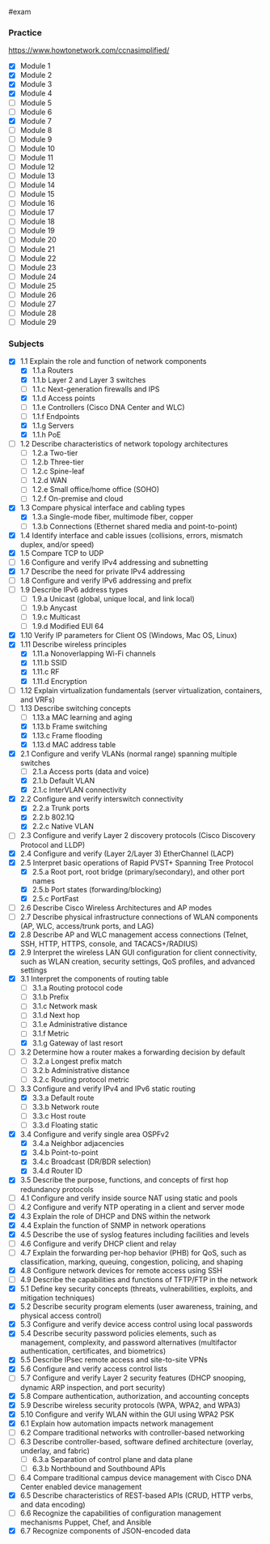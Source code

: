 #exam
### Practice
https://www.howtonetwork.com/ccnasimplified/
- [x] Module 1
- [x] Module 2
- [x] Module 3
- [x] Module 4
- [ ] Module 5
- [ ] Module 6
- [x] Module 7
- [ ] Module 8
- [ ] Module 9
- [ ] Module 10
- [ ] Module 11
- [ ] Module 12
- [ ] Module 13
- [ ] Module 14
- [ ] Module 15
- [ ] Module 16
- [ ] Module 17
- [ ] Module 18
- [ ] Module 19
- [ ] Module 20
- [ ] Module 21
- [ ] Module 22
- [ ] Module 23
- [ ] Module 24
- [ ] Module 25
- [ ] Module 26
- [ ] Module 27
- [ ] Module 28
- [ ] Module 29
### Subjects
- [x] 1.1 Explain the role and function of network components
  - [x] 1.1.a Routers
  - [x] 1.1.b Layer 2 and Layer 3 switches
  - [ ] 1.1.c Next-generation firewalls and IPS
  - [x] 1.1.d Access points
  - [ ] 1.1.e Controllers (Cisco DNA Center and WLC)
  - [ ] 1.1.f Endpoints
  - [x] 1.1.g Servers
  - [x] 1.1.h PoE
- [ ] 1.2 Describe characteristics of network topology architectures
  - [ ] 1.2.a Two-tier
  - [ ] 1.2.b Three-tier
  - [ ] 1.2.c Spine-leaf
  - [ ] 1.2.d WAN
  - [ ] 1.2.e Small office/home office (SOHO)
  - [ ] 1.2.f On-premise and cloud
- [x] 1.3 Compare physical interface and cabling types
  - [x] 1.3.a Single-mode fiber, multimode fiber, copper
  - [ ] 1.3.b Connections (Ethernet shared media and point-to-point)
- [x] 1.4 Identify interface and cable issues (collisions, errors, mismatch duplex, and/or speed)
- [x] 1.5 Compare TCP to UDP
- [ ] 1.6 Configure and verify IPv4 addressing and subnetting
- [x] 1.7 Describe the need for private IPv4 addressing
- [ ] 1.8 Configure and verify IPv6 addressing and prefix
- [ ] 1.9 Describe IPv6 address types
  - [ ] 1.9.a Unicast (global, unique local, and link local)
  - [ ] 1.9.b Anycast
  - [ ] 1.9.c Multicast
  - [ ] 1.9.d Modified EUI 64
- [x] 1.10 Verify IP parameters for Client OS (Windows, Mac OS, Linux)
- [x] 1.11 Describe wireless principles
  - [x] 1.11.a Nonoverlapping Wi-Fi channels
  - [x] 1.11.b SSID
  - [x] 1.11.c RF
  - [x] 1.11.d Encryption
- [ ] 1.12 Explain virtualization fundamentals (server virtualization, containers, and VRFs)
- [ ] 1.13 Describe switching concepts
  - [ ] 1.13.a MAC learning and aging
  - [x] 1.13.b Frame switching
  - [x] 1.13.c Frame flooding
  - [x] 1.13.d MAC address table
- [x] 2.1 Configure and verify VLANs (normal range) spanning multiple switches
  - [ ] 2.1.a Access ports (data and voice)
  - [x] 2.1.b Default VLAN
  - [x] 2.1.c InterVLAN connectivity
- [x] 2.2 Configure and verify interswitch connectivity
  - [x] 2.2.a Trunk ports
  - [x] 2.2.b 802.1Q
  - [x] 2.2.c Native VLAN
- [ ] 2.3 Configure and verify Layer 2 discovery protocols (Cisco Discovery Protocol and LLDP)
- [x] 2.4 Configure and verify (Layer 2/Layer 3) EtherChannel (LACP)
- [x] 2.5 Interpret basic operations of Rapid PVST+ Spanning Tree Protocol
  - [x] 2.5.a Root port, root bridge (primary/secondary), and other port names
  - [x] 2.5.b Port states (forwarding/blocking)
  - [x] 2.5.c PortFast
- [ ] 2.6 Describe Cisco Wireless Architectures and AP modes
- [ ] 2.7 Describe physical infrastructure connections of WLAN components (AP, WLC, access/trunk ports, and LAG)
- [x] 2.8 Describe AP and WLC management access connections (Telnet, SSH, HTTP, HTTPS, console, and TACACS+/RADIUS)
- [x] 2.9 Interpret the wireless LAN GUI configuration for client connectivity, such as WLAN creation, security settings, QoS profiles, and advanced settings
- [x] 3.1 Interpret the components of routing table
  - [ ] 3.1.a Routing protocol code
  - [ ] 3.1.b Prefix
  - [ ] 3.1.c Network mask
  - [ ] 3.1.d Next hop
  - [ ] 3.1.e Administrative distance
  - [ ] 3.1.f Metric
  - [x] 3.1.g Gateway of last resort
- [ ] 3.2 Determine how a router makes a forwarding decision by default
  - [ ] 3.2.a Longest prefix match
  - [ ] 3.2.b Administrative distance
  - [ ] 3.2.c Routing protocol metric
- [ ] 3.3 Configure and verify IPv4 and IPv6 static routing
  - [x] 3.3.a Default route
  - [ ] 3.3.b Network route
  - [ ] 3.3.c Host route
  - [ ] 3.3.d Floating static
- [x] 3.4 Configure and verify single area OSPFv2
  - [x] 3.4.a Neighbor adjacencies
  - [x] 3.4.b Point-to-point
  - [x] 3.4.c Broadcast (DR/BDR selection)
  - [x] 3.4.d Router ID
- [x] 3.5 Describe the purpose, functions, and concepts of first hop redundancy protocols
- [ ] 4.1 Configure and verify inside source NAT using static and pools
- [ ] 4.2 Configure and verify NTP operating in a client and server mode
- [x] 4.3 Explain the role of DHCP and DNS within the network
- [x] 4.4 Explain the function of SNMP in network operations
- [x] 4.5 Describe the use of syslog features including facilities and levels
- [ ] 4.6 Configure and verify DHCP client and relay
- [ ] 4.7 Explain the forwarding per-hop behavior (PHB) for QoS, such as classification, marking, queuing, congestion, policing, and shaping
- [x] 4.8 Configure network devices for remote access using SSH
- [ ] 4.9 Describe the capabilities and functions of TFTP/FTP in the network
- [x] 5.1 Define key security concepts (threats, vulnerabilities, exploits, and mitigation techniques)
- [x] 5.2 Describe security program elements (user awareness, training, and physical access control)
- [x] 5.3 Configure and verify device access control using local passwords
- [x] 5.4 Describe security password policies elements, such as management, complexity, and password alternatives (multifactor authentication, certificates, and biometrics)
- [x] 5.5 Describe IPsec remote access and site-to-site VPNs
- [x] 5.6 Configure and verify access control lists
- [ ] 5.7 Configure and verify Layer 2 security features (DHCP snooping, dynamic ARP inspection, and port security)
- [x] 5.8 Compare authentication, authorization, and accounting concepts
- [x] 5.9 Describe wireless security protocols (WPA, WPA2, and WPA3)
- [x] 5.10 Configure and verify WLAN within the GUI using WPA2 PSK
- [x] 6.1 Explain how automation impacts network management
- [ ] 6.2 Compare traditional networks with controller-based networking
- [ ] 6.3 Describe controller-based, software defined architecture (overlay, underlay, and fabric)
  - [ ] 6.3.a Separation of control plane and data plane
  - [ ] 6.3.b Northbound and Southbound APIs
- [ ] 6.4 Compare traditional campus device management with Cisco DNA Center enabled device management
- [x] 6.5 Describe characteristics of REST-based APIs (CRUD, HTTP verbs, and data encoding)
- [ ] 6.6 Recognize the capabilities of configuration management mechanisms Puppet, Chef, and Ansible
- [x] 6.7 Recognize components of JSON-encoded data

